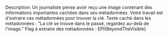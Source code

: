 Description: Un journaliste pense avoir reçu une image contenant des informations importantes cachées dans ses métadonnées. Votre travail est d'extraire ces métadonnées pour trouver la clé.
Texte caché dans les métadonnées : "La clé se trouve dans le passé, regardez au-delà de l'image."
Flag à extraire des métadonnées : EPI{BeyondTheVisible}